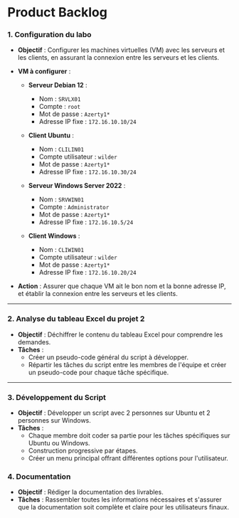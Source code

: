 # Product Backlog

### 1. Configuration du labo

- **Objectif** : Configurer les machines virtuelles (VM) avec les serveurs et les clients, en assurant la connexion entre les serveurs et les clients.
- **VM à configurer** :
  
  - **Serveur Debian 12** : 
    - Nom : `SRVLX01`
    - Compte : `root`
    - Mot de passe : `Azerty1*`
    - Adresse IP fixe : `172.16.10.10/24`
      
  - **Client Ubuntu** : 
    - Nom : `CLILIN01`
    - Compte utilisateur : `wilder`
    - Mot de passe : `Azerty1*`
    - Adresse IP fixe : `172.16.10.30/24`
      
  - **Serveur Windows Server 2022** : 
    - Nom : `SRVWIN01`
    - Compte : `Administrator`
    - Mot de passe : `Azerty1*`
    - Adresse IP fixe : `172.16.10.5/24`
      
  - **Client Windows** : 
    - Nom : `CLIWIN01`
    - Compte utilisateur : `wilder`
    - Mot de passe : `Azerty1*`
    - Adresse IP fixe : `172.16.10.20/24`
      
- **Action** : Assurer que chaque VM ait le bon nom et la bonne adresse IP, et établir la connexion entre les serveurs et les clients.
---
### 2. Analyse du tableau Excel du projet 2

- **Objectif** : Déchiffrer le contenu du tableau Excel pour comprendre les demandes.
- **Tâches** :
  - Créer un pseudo-code général du script à développer.
  - Répartir les tâches du script entre les membres de l'équipe et créer un pseudo-code pour chaque tâche spécifique.
---
### 3. Développement du Script

- **Objectif** : Développer un script avec 2 personnes sur Ubuntu et 2 personnes sur Windows.
- **Tâches** :
  - Chaque membre doit coder sa partie pour les tâches spécifiques sur Ubuntu ou Windows.
  - Construction progressive par étapes.
  - Créer un menu principal offrant différentes options pour l'utilisateur.

### 4. Documentation

- **Objectif** : Rédiger la documentation des livrables.
- **Tâches** : Rassembler toutes les informations nécessaires et s'assurer que la documentation soit complète et claire pour les utilisateurs finaux.
